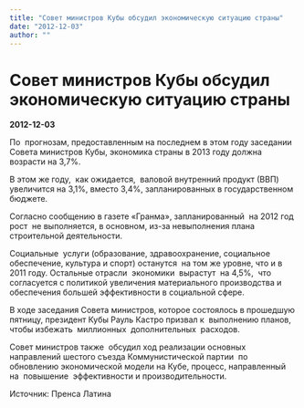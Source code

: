 ```yaml
---
title: "Совет министров Кубы обсудил экономическую ситуацию страны"
date: "2012-12-03"
author: ""
---
```


# Совет министров Кубы обсудил экономическую ситуацию страны

**2012-12-03** 

По  прогнозам, предоставленным на последнем в этом году заседании  Совета министров Кубы, экономика страны в 2013 году должна возрасти на 3,7%.

В этом же году,  как ожидается,  валовой внутренний продукт (ВВП) увеличится на 3,1%, вместо 3,4%, запланированных в государственном бюджете.

Согласно сообщению в газете «Гранма», запланированный  на 2012 год рост  не выполняется, в основном, из-за невыполнения плана строительной деятельности.

Социальные  услуги (образование, здравоохранение, социальное обеспечение, культура и спорт) останутся  на том же уровне, что и в  2011 году. Остальные отрасли  экономики  вырастут  на 4,5%,  что согласуется с политикой увеличения материального производства и обеспечения большей эффективности в социальной сфере.

В ходе заседания Совета министров, которое состоялось в прошедшую пятницу, президент Кубы Рауль Кастро призвал к  выполнению планов,  чтобы избежать  миллионных  дополнительных  расходов.

Совет министров также  обсудил ход реализации основных направлений шестого съезда Коммунистической партии  по обновлению экономической модели на Кубе, процесс, направленный на  повышение  эффективности и производительности.

Источник: Пренса Латина